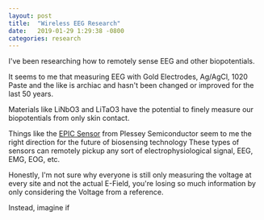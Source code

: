 ```yaml
---
layout: post
title:  "Wireless EEG Research"
date:   2019-01-29 1:29:38 -0800
categories: research
---
```



I've been researching how to remotely sense EEG and other biopotentials. 

It seems to me that measuring EEG with Gold Electrodes, Ag/AgCl, 1020 Paste and the like is archiac and hasn't been changed or improved for the last 50 years.

Materials like LiNbO3 and LiTaO3 have the potential to finely measure our biopotentials from only skin contact.

Things like the [EPIC Sensor](http://www.plesseysemiconductors.com/products/epic-sensing-technology/) from Plessey Semiconductor seem to me the right direction for the future of biosensing technology
These types of sensors can remotely pickup any sort of electrophysiological signal, EEG, EMG, EOG, etc.

Honestly, I'm not sure why everyone is still only measuring the voltage at every site and not the actual E-Field, you're losing so much information by only considering the Voltage from a reference.

Instead, imagine if  
